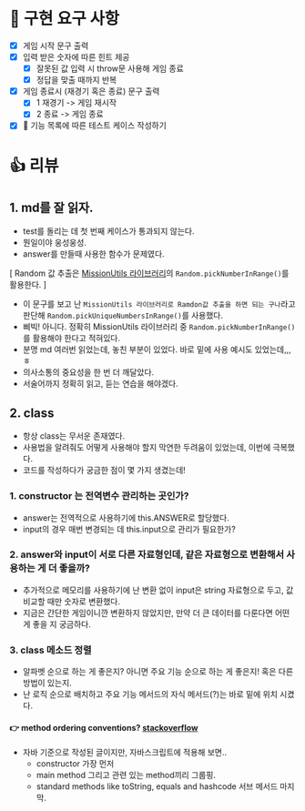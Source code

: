 # 🚀️ 구현 요구 사항

- [x] 게임 시작 문구 출력
- [x] 입력 받은 숫자에 따른 힌트 제공
  - [x] 잘못된 값 입력 시 throw문 사용해 게임 종료
  - [x] 정답을 맞출 때까지 반복
- [x] 게임 종료시 (재경기 혹은 종료) 문구 출력
  - [x] 1 재경기 -> 게임 재시작
  - [x] 2 종료 -> 게임 종료
- [x] 👀️ 기능 목록에 따른 테스트 케이스 작성하기

# 👍 리뷰

## 1. md를 잘 읽자.

- test를 돌리는 데 첫 번째 케이스가 통과되지 않는다.
- 뭔일이야 웅성웅성.
- answer를 만들때 사용한 함수가 문제였다.

[ Random 값 추출은 [MissionUtils 라이브러리](https://github.com/woowacourse-projects/javascript-mission-utils#mission-utils)의 `Random.pickNumberInRange()`를 활용한다. ]

- 이 문구를 보고 난 `MissionUtils 라이브러리로 Ramdon값 추출을 하면 되는 구나`라고 판단해 `Random.pickUniqueNumbersInRange()`를 사용했다.
- 삐빅! 아니다. 정확히 MissionUtils 라이브러리 중 `Random.pickNumberInRange()`를 활용해야 한다고 적혀있다.
- 분명 md 여러번 읽었는데, 놓친 부분이 있었다. 바로 밑에 사용 예시도 있었는데,,,ㅎ
- 의사소통의 중요성을 한 번 더 깨달았다.
- 서술어까지 정확히 읽고, 듣는 연습을 해야겠다.

## 2. class

- 항상 class는 무서운 존재였다.
- 사용법을 알려줘도 어떻게 사용해야 할지 막연한 두려움이 있었는데, 이번에 극복했다.
- 코드를 작성하다가 궁금한 점이 몇 가지 생겼는데!

### 1. constructor 는 전역변수 관리하는 곳인가?

- answer는 전역적으로 사용하기에 this.ANSWER로 할당했다.
- input의 경우 매번 변경되는 데 this.input으로 관리가 필요한가?

### 2. answer와 input이 서로 다른 자료형인데, 같은 자료형으로 변환해서 사용하는 게 더 좋을까?

- 추가적으로 메모리를 사용하기에 난 변환 없이 input은 string 자료형으로 두고, 값 비교할 때만 숫자로 변환했다.
- 지금은 간단한 게임이니깐 변환하지 않았지만, 만약 더 큰 데이터를 다룬다면 어떤게 좋을 지 궁금하다.

### 3. class 메소드 정렬

- 알파벳 순으로 하는 게 좋은지? 아니면 주요 기능 순으로 하는 게 좋은지! 혹은 다른 방법이 있는지.
- 난 로직 순으로 배치하고 주요 기능 메서드의 자식 메서드(?)는 바로 밑에 위치 시켰다.

#### 👉 method ordering conventions? [stackoverflow](https://stackoverflow.com/questions/4668218/are-there-any-java-method-ordering-conventions)

- 자바 기준으로 작성된 글이지만, 자바스크립트에 적용해 보면..
  - constructor 가장 먼저
  - main method 그리고 관련 있는 method끼리 그룹핑.
  - standard methods like toString, equals and hashcode 서브 메서드 마지막.
